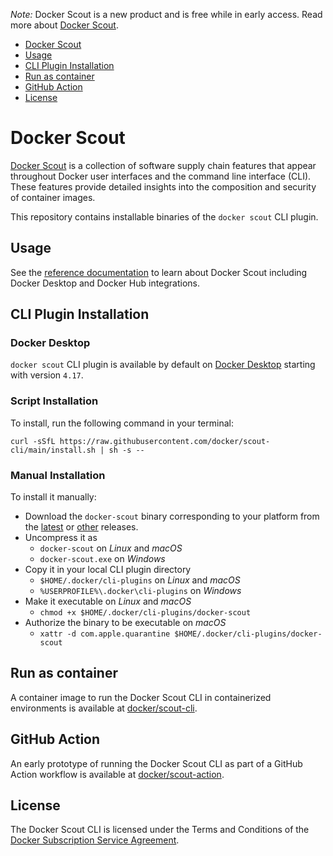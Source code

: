 _Note:_ Docker Scout is a new product and is free while in early access. Read more about [Docker Scout](https://www.docker.com/products/docker-scout?utm_source=hub&utm_content=scout-action-readme).

- [Docker Scout](#docker-scout)
- [Usage](#usage)
- [CLI Plugin Installation](#cli-plugin-installation)
- [Run as container](#run-as-container)
- [GitHub Action](#github-action)
- [License](#license)
 
# Docker Scout

[Docker Scout](https://www.docker.com/products/docker-scout/) is a collection of software supply chain features that appear throughout Docker user interfaces and the command line interface (CLI). These features provide detailed insights into the composition and security of container images.

This repository contains installable binaries of the `docker scout` CLI plugin.

## Usage

See the [reference documentation](https://docs.docker.com/scout) to learn about Docker Scout including Docker Desktop and Docker Hub integrations.

## CLI Plugin Installation

### Docker Desktop

`docker scout` CLI plugin is available by default on [Docker Desktop](https://docs.docker.com/desktop/) starting with version `4.17`.

### Script Installation

To install, run the following command in your terminal:

```shell
curl -sSfL https://raw.githubusercontent.com/docker/scout-cli/main/install.sh | sh -s --
```

### Manual Installation

To install it manually:

- Download the `docker-scout` binary corresponding to your platform from the [latest](https://github.com/docker/scout-cli/releases/latest) or [other](https://github.com/docker/scout-cli/releases) releases.
- Uncompress it as
    - `docker-scout` on _Linux_ and _macOS_
    - `docker-scout.exe` on _Windows_
- Copy it in your local CLI plugin directory
    - `$HOME/.docker/cli-plugins` on _Linux_ and _macOS_
    - `%USERPROFILE%\.docker\cli-plugins` on _Windows_
- Make it executable on _Linux_ and _macOS_
    - `chmod +x $HOME/.docker/cli-plugins/docker-scout`
- Authorize the binary to be executable on _macOS_
    - `xattr -d com.apple.quarantine $HOME/.docker/cli-plugins/docker-scout`

## Run as container

A container image to run the Docker Scout CLI in containerized environments is available at [docker/scout-cli](https://hub.docker.com/r/docker/scout-cli). 

## GitHub Action

An early prototype of running the Docker Scout CLI as part of a GitHub Action workflow is available at [docker/scout-action](https://github/docker/scout-action).

## License

The Docker Scout CLI is licensed under the Terms and Conditions of the [Docker Subscription Service Agreement](https://www.docker.com/legal/docker-subscription-service-agreement/).
